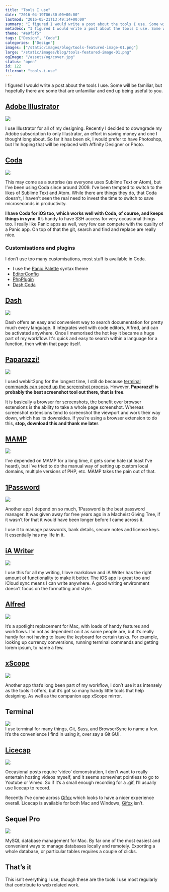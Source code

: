 ```yaml
---
title: "Tools I use"
date: "2016-04-19T06:30:00+00:00"
lastmod: "2016-05-21T13:49:14+00:00"
summary: "I figured I would write a post about the tools I use. Some will be familiar, but hopefully there are some that are unfamiliar and end up being useful to you."
metadesc: "I figured I would write a post about the tools I use. Some will be familiar, but hopefully there are some that are unfamiliar and end up being useful to you. "
theme: "#e9f5f5"
tags: ["Design", "Code"]
categories: ["Design"]
images: ["/static/images/blog/tools-featured-image-01.png"]
large: "/static/images/blog/tools-featured-image-01.png"
ogImage: "/assets/og/cover.jpg"
status: "open"
id: 122
fileroot: "tools-i-use"
---
```


I figured I would write a post about the tools I use. Some will be familiar, but hopefully there are some that are unfamiliar and end up being useful to you.

## [Adobe Illustrator](https://adobe.com)
<div class="article-image">
  <a href="https://adobe.com"><Image src="/static/images/blog/tools_illustrator.png" width={738} height={492} /></a>
</div>

I use Illustrator for all of my designing. Recently I decided to downgrade my Adobe subscription to only Illustrator, an effort in saving money and one I thought long about. So far it has been ok, I would prefer to have Photoshop, but I’m hoping that will be replaced with Affinity Designer or Photo.

## [Coda](https://panic.com/coda)
<div class="article-image">
  <a href="https://panic.com/coda"><Image src="/static/images/blog/tools_coda.png" width={738} height={492} /></a>
</div>

This may come as a surprise (as everyone uses Sublime Text or Atom), but I’ve been using Coda since around 2009. I’ve been tempted to switch to the likes of Sublime Text and Atom. While there are things they do, that Coda doesn’t, I haven’t seen the real need to invest the time to switch to save microseconds in productivity.

**I have Coda for iOS too, which works well with Coda, of course, and keeps things in sync**. It’s handy to have SSH access for very occasional things too. I really like Panic apps as well, very few can compete with the quality of a Panic app. On top of that the git, search and find and replace are really nice.

### Customisations and plugins
I don’t use too many customisations, most stuff is available in Coda.

- I use the <a href="https://panic.com/coda/plugins.php?id=90">Panic Palette</a> syntax theme
- <a href="https://panic.com/coda/plugins.php?id=120">EditorConfig</a>
- <a href="https://panic.com/coda/plugins.php?id=109">PhpPlugin</a>
- <a href="https://panic.com/coda/plugins.php?id=19">Dash Coda</a>

## [Dash](https://kapeli.com/dash)
<div class="article-image">
  <a href="https://kapeli.com/dash"><Image src="/static/images/blog/tools_dash.png" width={738} height={492} /></a>
</div>

Dash offers an easy and convenient way to search documentation for pretty much every language. It integrates well with code editors, Alfred, and can be activated anywhere. Once I memorised the hot key it became a huge part of my workflow. It's quick and easy to search within a language for a function, then within that page itself.

## [Paparazzi!](https://derailer.org/paparazzi/)
<div class="article-image">
  <a href="https://derailer.org/paparazzi/"><Image src="/static/images/blog/tools_paparazzi.png" width={738} height={492} /></a>
</div>

I used webkit2png for the longest time, I still do because [terminal commands can speed up the screenshot process](/blog/using-webkit2png-to-generate-responsive-screenshots). However, **Paparazzi! is probably the best screenshot tool out there, that is free**.

It is basically a browser for screenshots, the benefit over browser extensions is the ability to take a whole page screenshot. Whereas screenshot extensions tend to screenshot the viewport and work their way down, which has its downsides. If you’re using a browser extension to do this, **stop, download this and thank me later**.

## [MAMP](https://www.mamp.info/en/)
<div class="article-image">
  <a href="https://www.mamp.info/en/"><Image src="/static/images/blog/tools_mamp.png" width={738} height={492} /></a>
</div>

I’ve depended on MAMP for a long time, it gets some hate (at least I’ve heard), but I’ve tried to do the manual way of setting up custom local domains, multiple versions of PHP, etc. MAMP takes the pain out of that.

## [1Password](https://agilebits.com/)
<div class="article-image">
  <a href="https://agilebits.com/"><Image src="/static/images/blog/tools_1password.png" width={738} height={492} /></a>
</div>

Another app I depend on so much, 1Password is the best password manager. It was given away for free years ago in a Macheist Giving Tree, if it wasn’t for that it would have been longer before I came across it.

I use it to manage passwords, bank details, secure notes and license keys. It essentially has my life in it.

## [iA Writer](https://ia.net/writer/mac/)
<div class="article-image">
  <a href="https://ia.net/writer/mac/"><Image src="/static/images/blog/tools_iawriter.png" width={738} height={492} /></a>
</div>

I use this for all my writing, I love markdown and iA Writer has the right amount of functionality to make it better. The iOS app is great too and iCloud sync means I can write anywhere. A good writing environment doesn’t focus on the formatting and style.

## [Alfred](https://www.alfredapp.com/)
<div class="article-image">
  <a href="https://www.alfredapp.com/"><Image src="/static/images/blog/tools_alfred.png" width={738} height={492} /></a>
</div>

It’s a spotlight replacement for Mac, with loads of handy features and workflows. I’m not as dependent on it as some people are, but it’s really handy for not having to leave the keyboard for certain tasks. For example, looking up currency conversions, running terminal commands and getting lorem ipsum, to name a few.

## [xScope](http://xscopeapp.com/)
<div class="article-image">
  <a href="http://xscopeapp.com/"><Image src="/static/images/blog/tools_xscope.png" width={738} height={492} /></a>
</div>

Another app that’s long been part of my workflow, I don’t use it as intensely as the tools it offers, but it’s got so many handy little tools that help designing. As well as the companion app xScope mirror.

## Terminal
<div class="article-image">
  <Image src="/static/images/blog/tools_terminal.png" width={738} height={492} />
</div>
I use terminal for many things, Git, Sass, and BrowserSync to name a few. It’s the convenience I find in using it, over say a Git GUI.

## [Licecap](http://www.cockos.com/licecap/)
<div class="article-image">
  <a href="http://www.cockos.com/licecap/"><Image src="/static/images/blog/tools_licecap.png" width={738} height={492} /></a>
</div>

Occasional posts require ‘video’ demonstration, I don’t want to really entertain hosting videos myself, and it seems somewhat pointless to go to Youtube or Vimeo. So if it’s a small enough recording for a .gif, I’ll usually use licecap to record.

Recently I’ve come across [Gifox](http://gifox.io/) which looks to have a nicer experience overall. Licecap is available for both Mac and Windows, [Gifox](http://gifox.io/) isn’t.

## Sequel Pro
<div class="article-image">
  <a href="http://www.sequelpro.com/"><Image src="/static/images/blog/tools_sequel-pro.png" width={738} height={492} /></a>
</div>

MySQL database management for Mac. By far one of the most easiest and convenient ways to manage databases locally and remotely. Exporting a whole database, or particular tables requires a couple of clicks.

## That’s it
This isn’t everything I use, though these are the tools I use most regularly that contribute to web related work.
